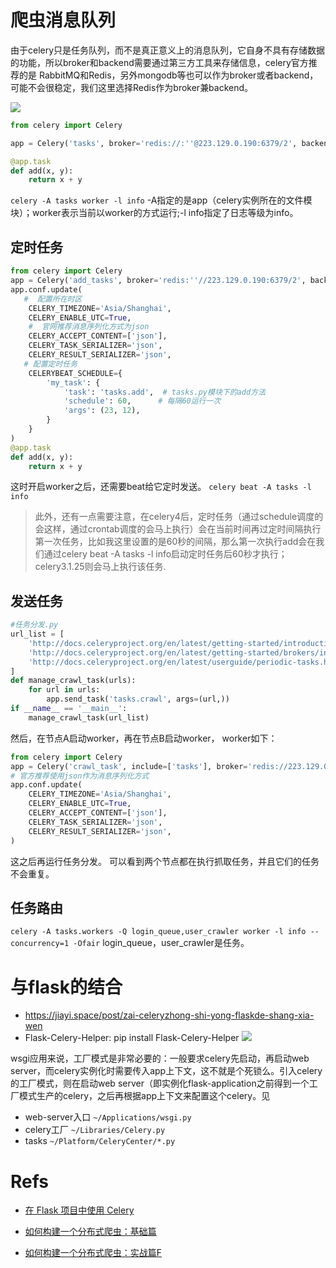 # 爬虫消息队列

由于celery只是任务队列，而不是真正意义上的消息队列，它自身不具有存储数据的功能，所以broker和backend需要通过第三方工具来存储信息，celery官方推荐的是 RabbitMQ和Redis，另外mongodb等也可以作为broker或者backend，可能不会很稳定，我们这里选择Redis作为broker兼backend。

![](http://opkk27k9n.bkt.clouddn.com/17-7-14/6809113.jpg)

```python
from celery import Celery

app = Celery('tasks', broker='redis://:''@223.129.0.190:6379/2', backend='redis://:''@223.129.0.190:6379/3')

@app.task
def add(x, y):
    return x + y

```


`celery -A tasks worker -l info`
-A指定的是app（celery实例所在的文件模块）；worker表示当前以worker的方式运行;-l info指定了日志等级为info。


## 定时任务
```python
from celery import Celery
app = Celery('add_tasks', broker='redis:''//223.129.0.190:6379/2', backend='redis:''//223.129.0.190:6379/3')
app.conf.update(
   #  配置所在时区
    CELERY_TIMEZONE='Asia/Shanghai',
    CELERY_ENABLE_UTC=True,
    #  官网推荐消息序列化方式为json
    CELERY_ACCEPT_CONTENT=['json'],
    CELERY_TASK_SERIALIZER='json',
    CELERY_RESULT_SERIALIZER='json',
   # 配置定时任务
    CELERYBEAT_SCHEDULE={
        'my_task': {
            'task': 'tasks.add',  # tasks.py模块下的add方法
            'schedule': 60,      # 每隔60运行一次
            'args': (23, 12),
        }
    }
)
@app.task
def add(x, y):
    return x + y
```

这时开启worker之后，还需要beat给它定时发送。
`celery beat -A tasks -l info`

>此外，还有一点需要注意，在celery4后，定时任务（通过schedule调度的会这样，通过crontab调度的会马上执行）会在当前时间再过定时间隔执行第一次任务，比如我这里设置的是60秒的间隔，那么第一次执行add会在我们通过celery beat -A tasks -l info启动定时任务后60秒才执行；celery3.1.25则会马上执行该任务.

## 发送任务
```python
#任务分发.py
url_list = [
    'http://docs.celeryproject.org/en/latest/getting-started/introduction.html',
    'http://docs.celeryproject.org/en/latest/getting-started/brokers/index.html',
    'http://docs.celeryproject.org/en/latest/userguide/periodic-tasks.html'
]
def manage_crawl_task(urls):
    for url in urls:
        app.send_task('tasks.crawl', args=(url,))
if __name__ == '__main__':
    manage_crawl_task(url_list)
```
然后，在节点A启动worker，再在节点B启动worker，
worker如下：
```python
from celery import Celery
app = Celery('crawl_task', include=['tasks'], broker='redis://223.129.0.190:6379/1', backend='redis://223.129.0.190:6379/2')
# 官方推荐使用json作为消息序列化方式
app.conf.update(
    CELERY_TIMEZONE='Asia/Shanghai',
    CELERY_ENABLE_UTC=True,
    CELERY_ACCEPT_CONTENT=['json'],
    CELERY_TASK_SERIALIZER='json',
    CELERY_RESULT_SERIALIZER='json',
)
```
这之后再运行任务分发。
可以看到两个节点都在执行抓取任务，并且它们的任务不会重复。

## 任务路由
`celery -A tasks.workers -Q login_queue,user_crawler worker -l info --concurrency=1 -Ofair`
login_queue，user_crawler是任务。

# 与flask的结合
- https://jiayi.space/post/zai-celeryzhong-shi-yong-flaskde-shang-xia-wen
- Flask-Celery-Helper: pip install Flask-Celery-Helper 
![](http://opkk27k9n.bkt.clouddn.com/17-7-13/14927625.jpg)

wsgi应用来说，工厂模式是非常必要的：一般要求celery先启动，再启动web server，而celery实例化时需要传入app上下文，这不就是个死锁么。引入celery的工厂模式，则在启动web server（即实例化flask-application之前得到一个工厂模式生产的celery，之后再根据app上下文来配置这个celery。见
- web-server入口 `~/Applications/wsgi.py` 
- celery工厂 `~/Libraries/Celery.py` 
- tasks
`~/Platform/CeleryCenter/*.py`

# Refs
- [在 Flask 项目中使用 Celery](http://liyangliang.me/posts/2015/11/using-celery-with-flask/)
- [如何构建一个分布式爬虫：基础篇](https://github.com/ResolveWang/WeiboSpider/wiki/%E5%A6%82%E4%BD%95%E6%9E%84%E5%BB%BA%E4%B8%80%E4%B8%AA%E5%88%86%E5%B8%83%E5%BC%8F%E7%88%AC%E8%99%AB%EF%BC%9A%E5%9F%BA%E7%A1%80%E7%AF%87)

- [如何构建一个分布式爬虫：实战篇F](https://github.com/ResolveWang/WeiboSpider/wiki/%E5%A6%82%E4%BD%95%E6%9E%84%E5%BB%BA%E4%B8%80%E4%B8%AA%E5%88%86%E5%B8%83%E5%BC%8F%E7%88%AC%E8%99%AB%EF%BC%9A%E5%AE%9E%E6%88%98%E7%AF%87)

